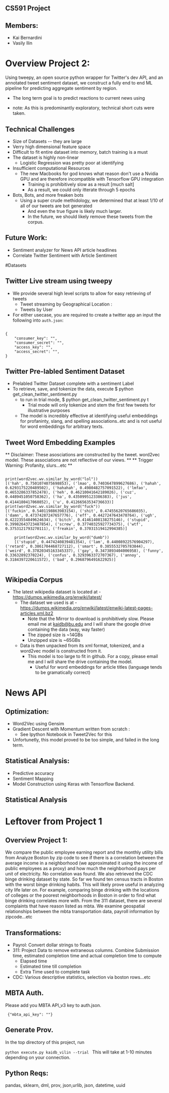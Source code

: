 ## CS591 Project 
## Members:  
- Kai Bernardini
- Vasily Ilin

# Overview Project 2:
Using tweepy, an open source python wrapper for Twitter's dev API, and an annotated tweet sentiment dataset, we
construct a fully end to end ML pipeline for predicting aggregate sentiment by region. 
- The long term goal is to predict reactions to current news using 

- note:  As this is predominantly exploratory,  technical short cuts were taken. 

## Technical Challenges
- Size of Datasets -- they are large
- Verry high dimensional feature space 
- Difficult to fit entire dataset into memory, batch training is a must 
- The dataset is highly non-linear 
    - Logistic Regression was pretty poor at identifying 
- Insufficient computational Resources
    - The new Macbooks for god knows what reason don't use a Nvidia GPU and are therefore incompatible with Tensorflow GPU integration
        - Training is prohibitively slow as a result  [much salt]
        - As a result, we could only itterate through 5 epochs 
- Bots, Bots, and more freaken bots
    - Using a super crude methidology, we determined that at least 1/10 of all of our tweets are bot generated
        - And even the true figure is likely much larger. 
        - In the future, we should likely remove these tweets from the corpus. 
    
## Future Work:
- Sentiment analyzer for News API article headlines
- Correlate Twitter Sentiment with Article Sentiment 



#Datasets

## Twitter Live stream using tweepy
- We provide several high level  scripts to allow for easy retrieving of tweets
    - Tweet streaming by Geographical Location : 
    - Tweets by User
- For either usecase, you are required to create a twitter app an input the following into ```auth.json```:

<code> 
{ 
    "consumer_key": "",
    "consumer_secret": "",
    "access_key": "",
    "access_secret": "",
}
</code>

## Twitter Pre-labled Sentiment Dataset 
- Prelabled Twitter Dataset complete with a sentiment Label 
- To retrieve, save, and tokenize the data, execute </code> $ python get_clean_twitter_sentiment.py </code>
    - to run in trial mode, </code> $ python get_clean_twitter_sentiment.py t </code>
        - Trial mode will only tokenize and stem the first few tweets for illustrative purposes
    - The model is incredibly effective at identifying useful embeddings for profaninty, slang, and spelling associations..etc and is not useful for word embeddings for arbitrary texts. 

## Tweet Word Embedding Examples 
** Disclaimer: These asosciations are constructed by the tweet. word2vec model. These associations are not reflective of our views. **
** Trigger Warning: Profanity, slurs...etc **

<code>
print(word2vec.wv.similar_by_word("lol"))
[('hah', 0.7501074075698853), ('lmao', 0.7403647899627686), ('hahah', 0.6293175220489502), ('hahahah', 0.4980482757091522), ('lmfao', 0.4653286337852478), ('heh', 0.46210041642189026), ('cuz', 0.4489451050758362), ('ha', 0.4350995123386383), ('jus', 0.4144180417060852), ('u', 0.41266563534736633)] </code>
<code> 
print(word2vec.wv.similar_by_word("fuck"))
[('fuckin', 0.5401198863983154), ('shit', 0.47455620765686035), ('damn', 0.47374287247657776), ('eff', 0.4427247643470764), ('ugh', 0.42223554849624634), ('bitch', 0.41461408138275146), ('stupid', 0.39982643723487854), ('screw', 0.37740325927734375), ('wtf', 0.3753121793270111), ('freakin', 0.37031519412994385)]
</code>
<code> 
    print(word2vec.wv.similar_by_word("dumb"))
    [('stupid', 0.4474240839481354), ('lam', 0.44008922576904297), ('retard', 0.3861704468727112), ('smart', 0.3855532705783844), ('weird', 0.37820345163345337), ('gay', 0.3473893404006958), ('funny', 0.33632892370224), ('confus', 0.3293963372707367), ('annoy', 0.3184397220611572), ('bad', 0.2968796491622925)]
 </code>

## Wikipedia Corpus
- The latest wikipedia dataset is located at   -https://dumps.wikimedia.org/enwiki/latest/
    - The dataset we used is at -https://dumps.wikimedia.org/enwiki/latest/enwiki-latest-pages-articles.xml.bz2
        - Note that the Mirror to download is prohibitively slow. Please email me at kaidb@bu.edu and I will share the google drive containing the data (way, way faster)
        - The zipped size is ~14GBs
        - Unzipped size is ~65GBs
    - Data is then unpacked from its xml format, tokenized, and a word2vec model is constructed from it. 
        - This model is too large to fit in github. For a copy, please email me and I will share the drive containing the model. 
            - Useful for word embeddings for article titles (language tends to be gramatically correct)
##

# News API 


## Optimization: 
- Word2Vec using Gensim 
- Gradient Descent with Momentum written from scratch :
    - See Ipython Notebook in Tweet2Vec for this 
- Unfortunetly, this model proved to be too simple, and failed in the long term. 
## Statistical Analysis: 
- Predictive accuracy
- Sentiment Mapping 
- Model Construction using Keras with Tensorflow Backend. 

## Statistical Analysis 







# Leftover from Project 1
 ## Overview Project 1:
We compare the public employee earning report and the monthly utility bills from Analyze Boston by zip code to see if there
is a correlation between the average income in a neighborhood (we approximated it using the income of public employees as a proxy)
and how much the neighborhood pays per unit of electricity. No correlation was found.
We also retrieved the CDC binge drinking dataset by state. So far we found ten census tracts in Boston with the worst binge drinking habits.
This will likely prove useful in analyzing city life later on. For example, comparing binge drinking with the locations of colleges
or the poorest neighborhoods in Boston in order to find what binge drinking correlates more with. From the 311 dataset, there are several complaints that have reason listed as mbta. We examine geospatial relationships between the mbta transportation data, payroll information by zipcode...etc

## Transformations: 
- Payrol: Convert dollar strings to floats
- 311: Project Data to remove extraneous columns. Combine Submission time, estimated completion time  and actual completion time to compute
    - Elapsed time 
    - Estimated time till completion
    - Extra Time used to complete task 
- CDC: Various descriptive statistics, selection via boston rows...etc


## MBTA Auth. 
Please add you MBTA API_v3 key to auth.json. 

<code> {"mbta_api_key": ""}
</code>

## Generate Prov. 
In the top directory of this project, run

<code>python execute.py kaidb_vilin --trial
 </code>
This will take at 1-10 minutes depending on your connection. 
## Python Reqs:
pandas, sklearn, dml, prov, json,urlib, json, datetime, uuid